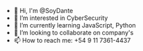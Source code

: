 - 👋 Hi, I'm @SoyDante
- 👀 I’m interested in CyberSecurity
- 🌱 I’m currently learning JavaScript, Python
- 💞️ I’m looking to collaborate on company's
- 📫 How to reach me: +54 9 11 7361-4437

